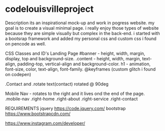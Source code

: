 # codelouisvilleproject

Description
its an inspirational mock-up and work in pogress website. my goal is to create a visual minimal page. i really enjoy those types of website because they are simple visually but complex in the back-end. i started with a bootsrap framework and added my personal css and custom css i found on pencode as well.

CSS Classes and ID's 
Landing Page
#banner - height, width, margin, display, top and background-size.
.content - height, width, margin, text-align, padding-top, vertical-align and background-color.
h1 - animation, font-size, color, text-align, font-family.
@keyframes (custom glitch i found on codepen)

.Contact and .rotate 
text(contact) rotated @ 90deg

Mobile Nav - rotates to the right and it lives ond the end of the page.
.mobile-nav
.right-home
.right-about
.right-service
.right-contact






REQUIREMENTS
jquery
https://code.jquery.com/
bootstrap
https://www.bootstrapcdn.com/

https://www.instagram.com/developer/
  
 




